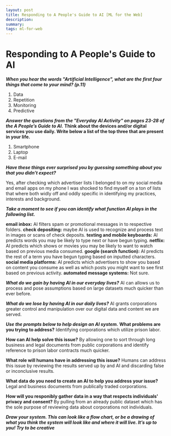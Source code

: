 ```yaml
---
layout: post
title: Responding to A People's Guide to AI [ML for the Web]
description: 
summary: 
tags: ml-for-web
---
```


<h1> Responding to A People's Guide to AI</h1>

 ***When you hear the words "Artificial Intelligence", what are the first four things that come to your mind? (p.11)***
 1. Data
 2. Repetition
 3. Monitoring
 4. Predictive
 
 
 ***Answer the questions from the "Everyday AI Activity" on pages 23-28 of the A People’s Guide to AI.***
**Think about the devices and/or digital services you use daily.
Write below a list of the top three that are present in your life.**
1. Smartphone
2. Laptop
3. E-mail

***Have these things ever surprised you by guessing something about
you that you didn’t expect?***

Yes, after checking which advertiser lists I belonged to on my social media and email apps on my phone I was shocked to find myself on a ton of lists that where both widly off and oddly specific in identifying my practices, interests and background.

***Take a moment to see if you can identify what function AI plays
in the following list.***

__email inbox:__ AI filters spam or promotional messages in to respective folders.
__check depositing:__ maybe AI is used to recognize and process text in images or scans of check deposits.
__texting and mobile keyboards:__ AI predicts words you may be likely to type next or have begun typing.
__netflix:__ AI predicts which shows or movies you may be likely to want to watch based on previous media consumed.
__google (search function):__ AI predicts the rest of a term you have begun typing based on inputted characters.
__social media platforms:__ AI predicts which advertisers to show you based on content you consume as well as which posts you might want to see first based on previous activity.
__automated message systems:__ Not sure.

***What do we gain by having AI in our everyday lives?***
AI can allows us to process and pose assumptions based on large datasets much quicker than ever before.

***What do we lose by having AI in our daily lives?***
AI grants corporations greater control and manipulation over our digital data and content we are served.

***Use the prompts below to help design an AI system.***
__What problems are you trying to address?__
Identifying corporations which utilize prison labor.

__How can AI help solve this issue?__
By allowing one to sort through long business and legal documents from public corporations and identify reference to prison labor contracts much quicker.

__What role will humans have in addressing this issue?__
Humans can address this issue by reviewing the results served up by and AI and discarding false or inconclusive results.

__What data do you need to create an AI to help you address your issue?__
Legal and business documents from publically traded corporations.

__How will you responibly gather data in a way that respects individuals' privacy and consent?__
By pulling from an already public dataset which has the sole purpose of reviewing data about corporations not individuals.

***Draw your system. This can look like a flow chart, or be a drawing of
what you think the system will look like and where it will live. It’s up
to you! Try to be creative***

 
